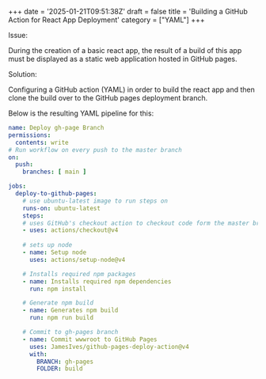 +++
date = '2025-01-21T09:51:38Z'
draft = false
title = 'Building a GitHub Action for React App Deployment'
category = ["YAML"]
+++

Issue:

During the creation of a basic react app, the result of a build of this app must be displayed as a static web application hosted in GitHub pages.

Solution:

Configuring a GitHub action (YAML) in order to build the react app and then clone the build over to the GitHub pages deployment branch.

Below is the resulting YAML pipeline for this:

```yaml
name: Deploy gh-page Branch
permissions:
  contents: write
# Run workflow on every push to the master branch
on:
  push:
    branches: [ main ]

jobs:
  deploy-to-github-pages:
    # use ubuntu-latest image to run steps on
    runs-on: ubuntu-latest
    steps:
    # uses GitHub's checkout action to checkout code form the master branch
    - uses: actions/checkout@v4
      
    # sets up node
    - name: Setup node
      uses: actions/setup-node@v4

    # Installs required npm packages
    - name: Installs required npm dependencies
      run: npm install

    # Generate npm build
    - name: Generates npm build
      run: npm run build

    # Commit to gh-pages branch
    - name: Commit wwwroot to GitHub Pages
      uses: JamesIves/github-pages-deploy-action@v4
      with:
        BRANCH: gh-pages
        FOLDER: build
```
